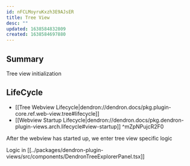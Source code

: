 ```yaml
---
id: nFCLMoyruKxzh3E9AJsER
title: Tree View
desc: ""
updated: 1638584832809
created: 1638584697880
---
```


## Summary

Tree view initialization

## LifeCycle

- [[Tree Webview Lifecycle|dendron://dendron.docs/pkg.plugin-core.ref.web-view.tree#lifecycle]]
- [[Webview Startup Lifecycle|dendron://dendron.docs/pkg.dendron-plugin-views.arch.lifecycle#view-startup]] ^mZpNPujcR2F0

After the webview has started up, we enter tree view specific logic

Logic in [[../packages/dendron-plugin-views/src/components/DendronTreeExplorerPanel.tsx]]
